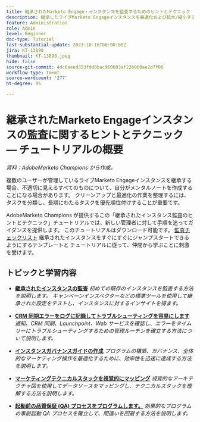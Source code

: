 ```yaml
---
title: 継承されたMarketo Engage・インスタンスを監査するためのヒントとテクニック
description: 継承したライブMarketo Engageインスタンスを最適化および拡大/縮小する方法を説明します。
feature: Administration
role: Admin
level: Beginner
doc-type: Tutorial
last-substantial-update: 2023-10-16T00:00:00Z
jira: KT-13890
thumbnail: KT-13890.jpeg
hide: false
source-git-commit: 4dc6aeed353fdd8bac960603af22b060ae2d7f00
workflow-type: tm+mt
source-wordcount: '277'
ht-degree: 0%

---
```



# 継承されたMarketo Engageインスタンスの監査に関するヒントとテクニック — チュートリアルの概要

*資料：AdobeMarketo Champions から作成。*

複数のユーザーが管理しているライブMarketo Engageインスタンスを継承する場合、不適切に見えるすべてのものについて、自分がメンタルノートを作成することになる場合があります。 クリーンアップと最適化の作業を整理するには、タスクを分類し、長期にわたるタスクを優先順位付けすることが重要です。

AdobeMarketo Champions が提供するこの「継承されたインスタンス監査のヒントとテクニック」チュートリアルでは、新しい管理者に対して手順を追ってガイダンスを提供します。 このチュートリアルはダウンロード可能です。 [監査チェックリスト](https://experienceleague.adobe.com/docs/marketo/using/getting-started-with-marketo/inheriting-a-marketo-engage-instance/where-to-start.html) 継承されたインスタンスをすぐにすぐにジャンプスタートできるようにするテンプレートと チュートリアルに従って、仲間から学ぶことに刺激を受けます。 

## トピックと学習内容

* **[継承されたインスタンスの監査](/help/tutorial-inherited-instance/audit-an-inherted-instance.md)**
  *初めての既存のインスタンスを監査する方法を説明します。 キャンペーンインスペクターなどの標準ツールを使用して継承された設定をテストし、インスタンスに対するインサイトを得ます。*

* **[CRM 同期エラーをログに記録してトラブルシューティングを容易にします](/help/tutorial-inherited-instance/log-crm-sync-errors-for-easy-troubleshootig.md)**
  *通知、CRM 同期、Launchpoint、Web サービスを確認し、エラーをタイムリーにトラブルシューティングするための管理ルーチンを確立する方法について説明します。*

* **[インスタンスガバナンスガイドの作成](/help/tutorial-inherited-instance/develop-an-instance-governance-guide.md)**
  *プログラムの構築、ガバナンス、全体的なマーケティング操作を最適化するために、効率性を迅速に達成する方法を説明します。*

* **[マーケティングテクニカルスタックを視覚的にマッピング](/help/tutorial-inherited-instance/create-a-visual-data-flow-diagram.md)**
  *視覚的なアーキテクチャ図を使用してデータソースをマッピングし、テクニカルスタックを理解する方法を説明します。*

* **[起動前の品質保証 (QA) プロセスをプログラムします。](/help/tutorial-inherited-instance/essential-program-pre-launch-qa.md)**
  *効果的なプログラムの事前起動 QA プロセスを確立して、間違いを回避する方法を説明します。*
